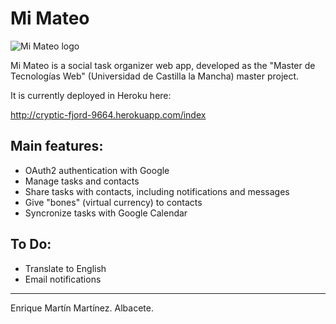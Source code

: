 Mi Mateo
========

![Mi Mateo logo](http://cryptic-fjord-9664.herokuapp.com/assets/logo.png "Mi Mateo")

Mi Mateo is a social task organizer web app, developed as the "Master de Tecnologías Web" (Universidad de Castilla la Mancha) master project.

It is currently deployed in Heroku here:

http://cryptic-fjord-9664.herokuapp.com/index



Main features:
--------------

- OAuth2 authentication with Google
- Manage tasks and contacts
- Share tasks with contacts, including notifications and messages
- Give "bones" (virtual currency) to contacts
- Syncronize tasks with Google Calendar

To Do:
------

- Translate to English
- Email notifications

- - -

Enrique Martín Martínez. Albacete.
